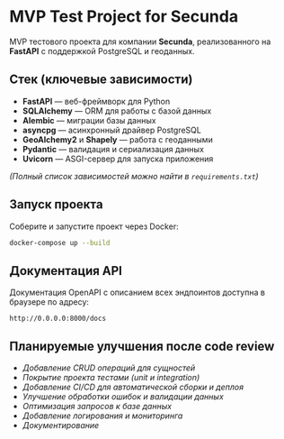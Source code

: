 # MVP Test Project for Secunda

MVP тестового проекта для компании **Secunda**, реализованного на **FastAPI** с поддержкой PostgreSQL и геоданных.

## Стек (ключевые зависимости)

- **FastAPI** — веб-фреймворк для Python  
- **SQLAlchemy** — ORM для работы с базой данных  
- **Alembic** — миграции базы данных  
- **asyncpg** — асинхронный драйвер PostgreSQL  
- **GeoAlchemy2** и **Shapely** — работа с геоданными  
- **Pydantic** — валидация и сериализация данных  
- **Uvicorn** — ASGI-сервер для запуска приложения

*(Полный список зависимостей можно найти в `requirements.txt`)*  

## Запуск проекта

Соберите и запустите проект через Docker:

```bash
docker-compose up --build
```

## Документация API
Документация OpenAPI с описанием всех эндпоинтов доступна в браузере по адресу:

```http://0.0.0.0:8000/docs```

## Планируемые улучшения после code review

- *Добавление CRUD операций для сущностей*
- *Покрытие проекта тестами (unit и integration)*
- *Добавление CI/CD для автоматической сборки и деплоя*
- *Улучшение обработки ошибок и валидации данных*
- *Оптимизация запросов к базе данных*
- *Добавление логирования и мониторинга*
- *Документирование*

